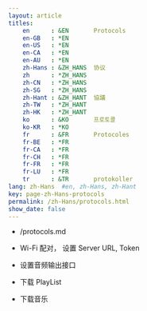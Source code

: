 ```yaml
---
layout: article
titles:
    en      : &EN       Protocols
    en-GB   : *EN
    en-US   : *EN
    en-CA   : *EN
    en-AU   : *EN
    zh-Hans : &ZH_HANS  协议
    zh      : *ZH_HANS
    zh-CN   : *ZH_HANS
    zh-SG   : *ZH_HANS
    zh-Hant : &ZH_HANT  協議
    zh-TW   : *ZH_HANT
    zh-HK   : *ZH_HANT
    ko      : &KO       프로토콜
    ko-KR   : *KO
    fr      : &FR       Protocoles
    fr-BE   : *FR
    fr-CA   : *FR
    fr-CH   : *FR
    fr-FR   : *FR
    fr-LU   : *FR
    tr      : &TR       protokoller
lang: zh-Hans  #en, zh-Hans, zh-Hant
key: page-zh-Hans-protocols
permalink: /zh-Hans/protocols.html
show_date: false
---
```


- /protocols.md

- Wi-Fi 配对， 设置 Server URL, Token 

- 设置音频输出接口

- 下载 PlayList

- 下载音乐
